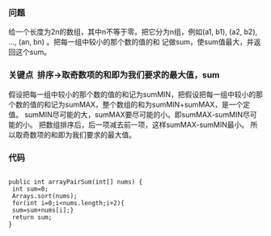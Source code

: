 ### 问题
给一个长度为2n的数组，其中n不等于零。把它分为n组，例如(a1, b1), (a2, b2), ..., (an, bn) 。把每一组中较小的那个数的值的和
记做sum，使sum值最大，并返回这个sum。
### 关键点  排序->取奇数项的和即为我们要求的最大值，sum
假设把每一组中较小的那个数的值的和记为sumMIN，把假设把每一组中较小的那个数的值的和记为sumMAX，整个数组的和为sumMIN+sumMAX，是一个定值。
sumMIN尽可能的大，sumMAX要尽可能的小。即sumMAX-sumMIN尽可能的小。
把数组排序后，后一项减去前一项，这样sumMAX-sumMIN最小。
所以取奇数项的和即为我们要求的最大值。
### 代码
<pre>
<code>
public int arrayPairSum(int[] nums) {
 int sum=0;
 Arrays.sort(nums);
 for(int i=0;i&#60;nums.length;i+2){
 sum=sum+nums[i];}
 return sum;
}
</code></pre>    
